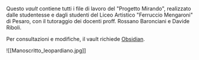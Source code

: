 Questo *vault* contiene tutti i file di lavoro del "Progetto Mirando", realizzato dalle studentesse e dagli studenti del Liceo Artistico "Ferruccio Mengaroni" di Pesaro, con il tutoraggio dei docenti proff. Rossano Baronciani e Davide Riboli.

Per consultazioni e modifiche, il vault richiede [Obsidian](https://obisidian.md).

![[Manoscritto_leopardiano.jpg]]